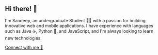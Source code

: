 
## Hi there! 👋

I'm Sandeep, an undergraduate Student 👨‍🎓 with a passion for building innovative web and mobile applications. I have experience with languages such as Java ☕, Python 🐍, and JavaScript, and I'm always looking to learn new technologies.

[Connect with me 🤝](https://www.sandeepkushwaha.live)

<!--
**Sandeep-source/Sandeep-source** is a ✨ _special_ ✨ repository because its `README.md` (this file) appears on your GitHub profile.

Here are some ideas to get you started:
- Hello
- 🔭 I’m currently working on ...
- 🌱 I’m currently learning ...
- 👯 I’m looking to collaborate on ...
- 🤔 I’m looking for help with ...
- 💬 Ask me about ...
- 📫 How to reach me: ...
- 😄 Pronouns: ...
- ⚡ Fun fact: ...
-->
